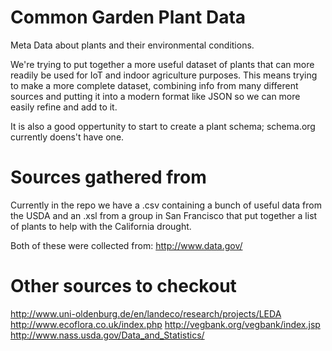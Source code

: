 # Common Garden Plant Data
Meta Data about plants and their environmental conditions.

We're trying to put together a more useful dataset of plants that can more readily be used for IoT and indoor agriculture purposes. This means trying to make a more complete dataset, combining info from many different sources and putting it into a modern format like JSON so we can more easily refine and add to it.

It is also a good oppertunity to start to create a plant schema; schema.org currently doens't have one.

# Sources gathered from
Currently in the repo we have a .csv containing a bunch of useful data from the USDA and an .xsl from a group in San Francisco that put together a list of plants to help with the California drought.

Both of these were collected from: http://www.data.gov/

# Other sources to checkout
http://www.uni-oldenburg.de/en/landeco/research/projects/LEDA
http://www.ecoflora.co.uk/index.php
http://vegbank.org/vegbank/index.jsp
http://www.nass.usda.gov/Data_and_Statistics/

